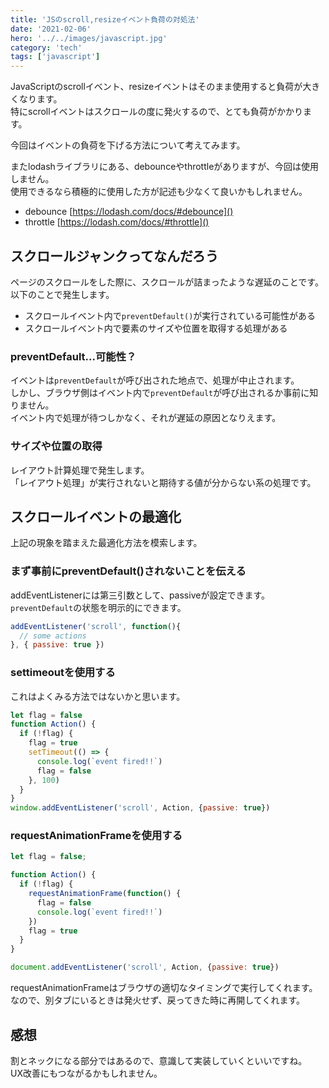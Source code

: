 ```yaml
---
title: 'JSのscroll,resizeイベント負荷の対処法'
date: '2021-02-06'
hero: '../../images/javascript.jpg'
category: 'tech'
tags: ['javascript']
---
```

JavaScriptのscrollイベント、resizeイベントはそのまま使用すると負荷が大きくなります。  
特にscrollイベントはスクロールの度に発火するので、とても負荷がかかります。

今回はイベントの負荷を下げる方法について考えてみます。

またlodashライブラリにある、debounceやthrottleがありますが、今回は使用しません。  
使用できるなら積極的に使用した方が記述も少なくて良いかもしれません。  
- debounce [https://lodash.com/docs/#debounce]()
- throttle [https://lodash.com/docs/#throttle]()

## スクロールジャンクってなんだろう
ページのスクロールをした際に、スクロールが詰まったような遅延のことです。  
以下のことで発生します。
- スクロールイベント内で`preventDefault()`が実行されている可能性がある
- スクロールイベント内で要素のサイズや位置を取得する処理がある

### preventDefault...可能性？
イベントは`preventDefault`が呼び出された地点で、処理が中止されます。  
しかし、ブラウザ側はイベント内で`preventDefault`が呼び出されるか事前に知りません。  
イベント内で処理が待つしかなく、それが遅延の原因となりえます。

### サイズや位置の取得
レイアウト計算処理で発生します。  
「レイアウト処理」が実行されないと期待する値が分からない系の処理です。

## スクロールイベントの最適化
上記の現象を踏まえた最適化方法を模索します。

### まず事前にpreventDefault()されないことを伝える
addEventListenerには第三引数として、passiveが設定できます。  
`preventDefault`の状態を明示的にできます。
```js
addEventListener('scroll', function(){
  // some actions
}, { passive: true })
```

### settimeoutを使用する
これはよくみる方法ではないかと思います。

```js
let flag = false
function Action() {
  if (!flag) {
    flag = true
    setTimeout(() => {
      console.log(`event fired!!`)
      flag = false
    }, 100)
  }
}
window.addEventListener('scroll', Action, {passive: true})
```
### requestAnimationFrameを使用する
```js
let flag = false;

function Action() {
  if (!flag) {
    requestAnimationFrame(function() {
      flag = false
      console.log(`event fired!!`)
    })
    flag = true
  }
}

document.addEventListener('scroll', Action, {passive: true})
```
requestAnimationFrameはブラウザの適切なタイミングで実行してくれます。  
なので、別タブにいるときは発火せず、戻ってきた時に再開してくれます。

## 感想
割とネックになる部分ではあるので、意識して実装していくといいですね。  
UX改善にもつながるかもしれません。
